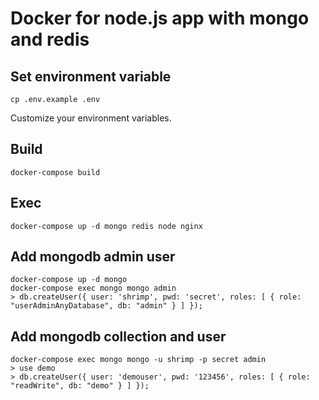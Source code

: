 # Docker for node.js app with mongo and redis

## Set environment variable
```shell
cp .env.example .env
```
Customize your environment variables.

## Build
```shell
docker-compose build
```

## Exec
```shell
docker-compose up -d mongo redis node nginx
```

## Add mongodb admin user
```shell
docker-compose up -d mongo
docker-compose exec mongo mongo admin
> db.createUser({ user: 'shrimp', pwd: 'secret', roles: [ { role: "userAdminAnyDatabase", db: "admin" } ] });
```

## Add mongodb collection and user
```shell
docker-compose exec mongo mongo -u shrimp -p secret admin
> use demo
> db.createUser({ user: 'demouser', pwd: '123456', roles: [ { role: "readWrite", db: "demo" } ] });
```
